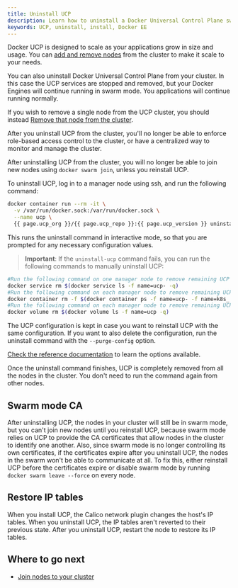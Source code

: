 ```yaml
---
title: Uninstall UCP
description: Learn how to uninstall a Docker Universal Control Plane swarm.
keywords: UCP, uninstall, install, Docker EE
---
```


Docker UCP is designed to scale as your applications grow in size and usage.
You can [add and remove nodes](../configure/scale-your-cluster.md) from the
cluster to make it scale to your needs.

You can also uninstall Docker Universal Control Plane from your cluster. In this
case the UCP services are stopped and removed, but your Docker Engines will
continue running in swarm mode. You applications will continue running normally.

If you wish to remove a single node from the UCP cluster, you should instead
[Remove that node from the cluster](../configure/scale-your-cluster.md).

After you uninstall UCP from the cluster, you'll no longer be able to enforce
role-based access control to the cluster, or have a centralized way to monitor
and manage the cluster.

After uninstalling UCP from the cluster, you will no longer be able to join new
nodes using `docker swarm join`, unless you reinstall UCP.

To uninstall UCP, log in to a manager node using ssh, and run the following
command:

```bash
docker container run --rm -it \
  -v /var/run/docker.sock:/var/run/docker.sock \
  --name ucp \
  {{ page.ucp_org }}/{{ page.ucp_repo }}:{{ page.ucp_version }} uninstall-ucp --interactive
```

This runs the uninstall command in interactive mode, so that you are prompted
for any necessary configuration values.

> **Important**: If the `uninstall-ucp` command fails, you can run the following commands to manually uninstall UCP:
```bash
#Run the following command on one manager node to remove remaining UCP services
docker service rm $(docker service ls -f name=ucp- -q)
#Run the following command on each manager node to remove remaining UCP containers
docker container rm -f $(docker container ps -f name=ucp- -f name=k8s_ -q)
#Run the following command on each manager node to remove remaining UCP volumes
docker volume rm $(docker volume ls -f name=ucp -q)
```

The UCP configuration is kept in case you want to reinstall UCP with the same
configuration. If you want to also delete the configuration, run the uninstall
command with the `--purge-config` option.

[Check the reference
documentation](/reference/ucp/3.0/cli/index.md) to learn the options available.

Once the uninstall command finishes, UCP is completely removed from all the
nodes in the cluster. You don't need to run the command again from other nodes.

## Swarm mode CA

After uninstalling UCP, the nodes in your cluster will still be in swarm mode,
but you can't join new nodes until you reinstall UCP, because swarm mode
relies on UCP to provide the CA certificates that allow nodes in the cluster
to identify one another. Also, since swarm mode is no longer controlling its
own certificates, if the certificates expire after you uninstall UCP, the nodes
in the swarm won't be able to communicate at all. To fix this, either reinstall
UCP before the certificates expire or disable swarm mode by running
`docker swarm leave --force` on every node.

## Restore IP tables

When you install UCP, the Calico network plugin changes the host's IP tables.
When you uninstall UCP, the IP tables aren't reverted to their previous state.
After you uninstall UCP, restart the node to restore its IP tables.

## Where to go next

- [Join nodes to your cluster](../configure/join-nodes.md)
